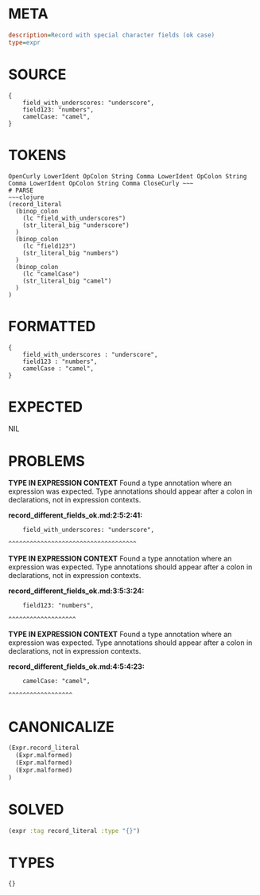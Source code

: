 # META
~~~ini
description=Record with special character fields (ok case)
type=expr
~~~
# SOURCE
~~~roc
{
    field_with_underscores: "underscore",
    field123: "numbers",
    camelCase: "camel",
}
~~~
# TOKENS
~~~text
OpenCurly LowerIdent OpColon String Comma LowerIdent OpColon String Comma LowerIdent OpColon String Comma CloseCurly ~~~
# PARSE
~~~clojure
(record_literal
  (binop_colon
    (lc "field_with_underscores")
    (str_literal_big "underscore")
  )
  (binop_colon
    (lc "field123")
    (str_literal_big "numbers")
  )
  (binop_colon
    (lc "camelCase")
    (str_literal_big "camel")
  )
)
~~~
# FORMATTED
~~~roc
{
	field_with_underscores : "underscore",
	field123 : "numbers",
	camelCase : "camel",
}
~~~
# EXPECTED
NIL
# PROBLEMS
**TYPE IN EXPRESSION CONTEXT**
Found a type annotation where an expression was expected.
Type annotations should appear after a colon in declarations, not in expression contexts.

**record_different_fields_ok.md:2:5:2:41:**
```roc
    field_with_underscores: "underscore",
```
    ^^^^^^^^^^^^^^^^^^^^^^^^^^^^^^^^^^^^


**TYPE IN EXPRESSION CONTEXT**
Found a type annotation where an expression was expected.
Type annotations should appear after a colon in declarations, not in expression contexts.

**record_different_fields_ok.md:3:5:3:24:**
```roc
    field123: "numbers",
```
    ^^^^^^^^^^^^^^^^^^^


**TYPE IN EXPRESSION CONTEXT**
Found a type annotation where an expression was expected.
Type annotations should appear after a colon in declarations, not in expression contexts.

**record_different_fields_ok.md:4:5:4:23:**
```roc
    camelCase: "camel",
```
    ^^^^^^^^^^^^^^^^^^


# CANONICALIZE
~~~clojure
(Expr.record_literal
  (Expr.malformed)
  (Expr.malformed)
  (Expr.malformed)
)
~~~
# SOLVED
~~~clojure
(expr :tag record_literal :type "{}")
~~~
# TYPES
~~~roc
{}
~~~
